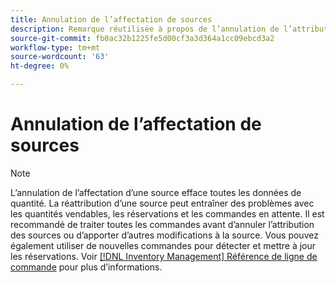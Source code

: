 ```yaml
---
title: Annulation de l’affectation de sources
description: Remarque réutilisée à propos de l’annulation de l’attribution des sources
source-git-commit: fb0ac32b1225fe5d00cf3a3d364a1cc09ebcd3a2
workflow-type: tm+mt
source-wordcount: '63'
ht-degree: 0%

---
```


# Annulation de l’affectation de sources

>[!NOTE]
>
>L’annulation de l’affectation d’une source efface toutes les données de quantité. La réattribution d’une source peut entraîner des problèmes avec les quantités vendables, les réservations et les commandes en attente. Il est recommandé de traiter toutes les commandes avant d’annuler l’attribution des sources ou d’apporter d’autres modifications à la source. Vous pouvez également utiliser de nouvelles commandes pour détecter et mettre à jour les réservations. Voir [[!DNL Inventory Management] Référence de ligne de commande](../inventory-management/cli.md) pour plus d’informations.
